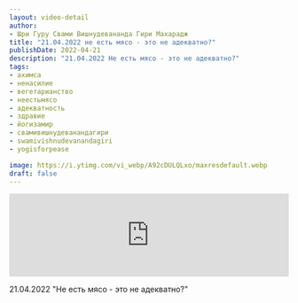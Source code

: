 ```yaml
---
layout: video-detail
author:
- Шри Гуру Свами Вишнудевананда Гири Махарадж
title: "21.04.2022 не есть мясо - это не адекватно?"
publishDate: 2022-04-21
description: "21.04.2022 Не есть мясо - это не адекватно?"
tags: 
- ахимса
- ненасилие
- вегетарианство
- неестьмясо
- адекватность
- здравие
- йогизамир
- свамивишнудеванандагири
- swamivishnudevanandagiri
- yogisforpease

image: https://i.ytimg.com/vi_webp/A92cDULQLxo/maxresdefault.webp
draft: false
---
```


<iframe width="100%" src="https://www.youtube.com/embed/A92cDULQLxo" frameborder="0" allowfullscreen=""></iframe> 

 21.04.2022 "Не есть мясо - это не адекватно?"

  

 